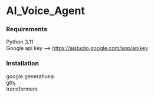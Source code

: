 # AI_Voice_Agent

### Requirements  
Python 3.11  
Google api key  -->  https://aistudio.google.com/app/apikey  
### Installation  
google.generativeai  
gtts  
transformers  
